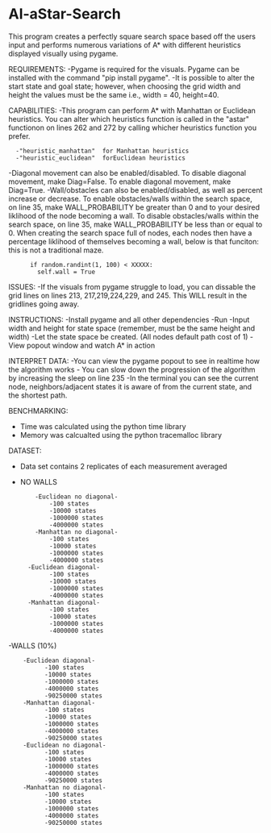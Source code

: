 ﻿# AI-aStar-Search
This program creates a perfectly square search space based off the users input and performs numerous variations of A* with different heuristics displayed visually using pygame.

REQUIREMENTS: 
-Pygame is required for the visuals. Pygame can be installed with the command "pip install pygame".
-It is possible to alter the start state and goal state; however, when choosing the grid width and height the values must be the same i.e., width = 40, height=40.

CAPABILITIES:
-This program can perform A* with Manhattan or Euclidean heuristics. You can alter which heuristics function is called in the "astar" functionon on lines 262 and 272 by calling whicher heuristics function you prefer.

      -"heuristic_manhattan"  for Manhattan heuristics
      -"heuristic_euclidean"  forEuclidean heuristics
      
-Diagonal movement can also be enabled/disabled. To disable diagonal movement, make Diag=False. To enable diagonal movement, make Diag=True.
-Wall/obstacles can also be enabled/disabled, as well as percent increase or decrease. To enable obstacles/walls within the search space, on line 35, make WALL_PROBABILITY be greater than 0 and to your desired liklihood of the node becoming a wall. To disable obstacles/walls within the search space, on line 35, make WALL_PROBABILITY be less than or equal to 0. When creating the search space full of nodes, each nodes then have a percentage liklihood of themselves becoming a wall, below is that funciton: this is not a traditional maze.
          
          if random.randint(1, 100) < XXXXX:
            self.wall = True
            
ISSUES:
-If the visuals from pygame struggle to load, you can dissable the grid lines on lines 213, 217,219,224,229, and 245. This WILL result in the gridlines going away.

INSTRUCTIONS:
-Install pygame and all other dependencies
-Run
-Input width and height for state space (remember, must be the same height and width)
-Let the state space be created. (All nodes default path cost of 1)
-View popout window and watch A* in action

INTERPRET DATA:
-You can view the pygame popout to see in realtime how the algorithm works
      - You can slow down the progression of the algorithm by increasing the sleep on line 235
-In the terminal you can see the current node, neighbors/adjacent states it is aware of from the current state, and the shortest path.

BENCHMARKING:
- Time was calculated using the python time library
- Memory was calcualted using the python tracemalloc library

DATASET:
- Data set contains 2 replicates of each measurement averaged
- NO WALLS
  
          -Euclidean no diagonal-
              -100 states
              -10000 states
              -1000000 states
              -4000000 states
          -Manhattan no diagonal-
              -100 states
              -10000 states
              -1000000 states
              -4000000 states
        -Euclidean diagonal-
              -100 states
              -10000 states
              -1000000 states
              -4000000 states
        -Manhattan diagonal-
              -100 states
              -10000 states
              -1000000 states
              -4000000 states
-WALLS (10%)   

        -Euclidean diagonal-
              -100 states
              -10000 states
              -1000000 states
              -4000000 states
              -90250000 states
        -Manhattan diagonal-
              -100 states
              -10000 states
              -1000000 states
              -4000000 states
              -90250000 states
        -Euclidean no diagonal-
              -100 states
              -10000 states
              -1000000 states
              -4000000 states
              -90250000 states
        -Manhattan no diagonal-
              -100 states
              -10000 states
              -1000000 states
              -4000000 states
              -90250000 states
